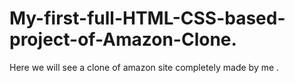# My-first-full-HTML-CSS-based-project-of-Amazon-Clone.
Here we will see a clone of amazon site completely made by me .
